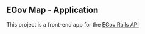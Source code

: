 ## EGov Map - Application

This project is a front-end app for the [EGov Rails API](https://github.com/lorbicki/eGov-Rails)
